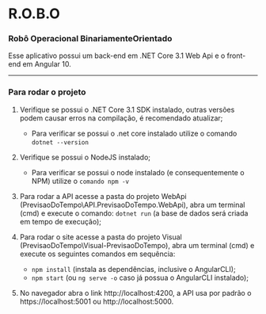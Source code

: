 # R.O.B.O

### Robô Operacional BinariamenteOrientado

Esse aplicativo possui um back-end em .NET Core 3.1 Web Api e o front-end em Angular 10.

---

### Para rodar o projeto

1. Verifique se possui o .NET Core 3.1 SDK instalado, outras versões podem causar erros na compilação, é recomendado atualizar;
    - Para verificar se possui o .net core instalado utilize o comando ```dotnet --version```

2. Verifique se possui o NodeJS instalado;
    - Para verificar se possui o node instalado (e consequentemente o NPM) utilize o ```comando npm -v```

3. Para rodar a API acesse a pasta do projeto WebApi (PrevisaoDoTempo\API.PrevisaoDoTempo.WebApi), abra um terminal (cmd) e execute o comando: ```dotnet run``` (a base de dados será criada em tempo de execução);

4. Para rodar o site acesse a pasta do projeto Visual (PrevisaoDoTempo\Visual-PrevisaoDoTempo), abra um terminal (cmd) e execute os seguintes comandos em sequência:
    - ```npm install``` (instala as dependências, inclusive o AngularCLI);
    - ```npm start``` (ou ```ng serve -o``` caso já possua o AngularCLI instalado);

5. No navegador abra o link http://localhost:4200, a API usa por padrão o https://localhost:5001 ou http://localhost:5000.
